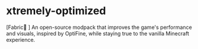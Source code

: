 # xtremely-optimized
[Fabric📜 ] An open-source modpack that improves the game's performance and visuals, inspired by OptiFine, while staying true to the vanilla Minecraft experience.
